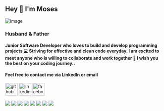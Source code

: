 ## Hey 👋  I'm Moses
![image](https://user-images.githubusercontent.com/72669250/113784961-78a17a80-96f3-11eb-87ff-022176cac2fb.png)

### Husband & Father 
#### Junior Software Developer who loves to build and develop programming projects :computer:   Striving for effective and clean code everyday. I am excited to meet anyone who is willing to collaborate and work together   :handshake: I wish you the best on your coding journey..

#### Feel free to contact me via LinkedIn or email 

<p>
    <img src='https://cdn.jsdelivr.net/npm/simple-icons@3.0.1/icons/github.svg' alt='github' height='40' to="https://github.com/mosesvk">
    <img src='https://cdn.jsdelivr.net/npm/simple-icons@3.0.1/icons/linkedin.svg' alt='linkedin' height='40' href="https://www.linkedin.com/in/mosesvk/">  
    <img src='https://cdn.jsdelivr.net/npm/simple-icons@3.0.1/icons/facebook.svg' alt='facebook' height='40' href="https://www.facebook.com/profile.php?id=100004199235959">
</p>


<p>
    <img src="https://img.shields.io/badge/-github-1B1F23?logo=github&style=flat-square&logoColor=white">
    <img src="https://img.shields.io/badge/-git-E84E31?logo=git&style=flat-square&logoColor=white">
    <img src="https://img.shields.io/badge/-html5-E44D26?logo=html5&style=flat-square&logoColor=white">
    <img src="https://img.shields.io/badge/-css3-25A1E1?logo=css3&style=flat-square&logoColor=white">
    <img src="https://img.shields.io/badge/-javascript-F1A324?logo=javascript&style=flat-square&logoColor=white">
    <img src="https://img.shields.io/badge/-npm-C53635?logo=npm&style=flat-square&logoColor=white">
    <img src="https://img.shields.io/badge/-vscode-3CACF2?logo=visual-studio-code&style=flat-square&logoColor=white">
    <img src="https://img.shields.io/badge/-chrome-0F9855?logo=google-chrome&style=flat-square&logoColor=white">
</p>



<!--
**mosesvk/mosesvk** is a ✨ _special_ ✨ repository because its `README.md` (this file) appears on your GitHub profile.

Here are some ideas to get you started:

- 🔭 I’m currently working on ...
- 🌱 I’m currently learning ...
- 👯 I’m looking to collaborate on ...
- 🤔 I’m looking for help with ...
- 💬 Ask me about ...
- 📫 How to reach me: ...
- 😄 Pronouns: ...
- ⚡ Fun fact: ...
-->
